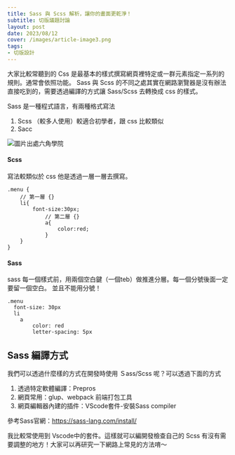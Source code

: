 ```yaml
---
title: Sass 與 Scss 解析，讓你的畫面更乾淨！
subtitle: 切版議題討論
layout: post
date: 2023/08/12
cover: /images/article-image3.png
tags:
- 切版設計
---
```

大家比較常聽到的 Css 是最基本的樣式撰寫網頁裡特定或一群元素指定一系列的規則。通常會依照功能。
Sass 與 Scss 的不同之處其實在網路瀏覽器是沒有辦法直接吃到的，需要透過編譯的方式讓 Sass/Scss 去轉換成 css 的樣式。 

Sass 是一種程式語言，有兩種格式寫法
1. Scss （較多人使用）較適合初學者，跟 css 比較類似
2. Sacc

![圖片出處六角學院](<https://firebasestorage.googleapis.com/v0/b/portfolio-1cfc7.appspot.com/o/article.png?alt=media&token=5d8abb18-20bc-439b-9b1e-da9eb2dec813> "圖片出處六角學院")

#### Scss
寫法較類似於 css 他是透過一層一層去撰寫。
```
.menu {
	// 第一層 {}
	li{
        font-size:30px;
            // 第二層 {}
            a{
                color:red;
            }
	}
}
```

#### Sass
sass 每一個樣式前，用兩個空白鍵（一個teb）做推進分層。每一個分號後面一定要留一個空白。
並且不能用分號！
```
.menu
  font-size: 30px
  li
    a
        color: red
        letter-spacing: 5px
```

## **Sass 編譯方式**
我們可以透過什麼樣的方式在開發時使用 Ｓass/Scss 呢？可以透過下面的方式
1. 透過特定軟體編譯：Prepros
2. 網頁常用：glup、webpack 前端打包工具
3. 網頁編輯器內建的插件：VScode套件-安裝Sass compiler

<span class="fs-6 text-secondary ">參考Sass官網：https://sass-lang.com/install/</span>

我比較常使用到 Vscode中的套件。這樣就可以編開發檢查自己的 Scss 有沒有需要調整的地方！大家可以再研究一下網路上常見的方法唷～